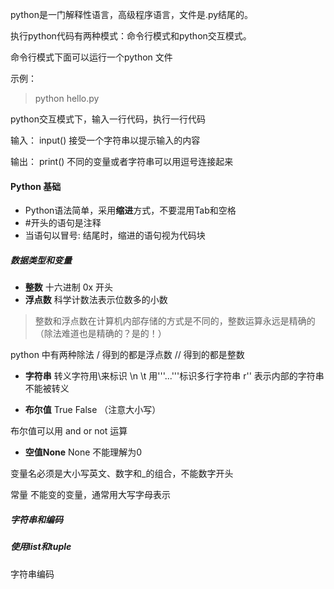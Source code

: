 python是一门解释性语言，高级程序语言，文件是.py结尾的。



执行python代码有两种模式：命令行模式和python交互模式。

命令行模式下面可以运行一个python 文件

示例：

> python hello.py

python交互模式下，输入一行代码，执行一行代码

输入： input()  接受一个字符串以提示输入的内容

输出： print()   不同的变量或者字符串可以用逗号连接起来

#### Python 基础

- Python语法简单，采用**缩进**方式，不要混用Tab和空格
- #开头的语句是注释
- 当语句以冒号: 结尾时，缩进的语句视为代码块

##### 数据类型和变量
- **整数**  十六进制 0x 开头
- **浮点数** 科学计数法表示位数多的小数

>整数和浮点数在计算机内部存储的方式是不同的，整数运算永远是精确的（除法难道也是精确的？是的！）

python 中有两种除法
/  得到的都是浮点数
// 得到的都是整数

- **字符串**
转义字符用\来标识  \n \t 
用'''...'''标识多行字符串
r''  表示内部的字符串不能被转义

- **布尔值** True False
（注意大小写）

布尔值可以用 and or not 运算
- **空值None**
None 不能理解为0 

变量名必须是大小写英文、数字和_的组合，不能数字开头

常量 不能变的变量，通常用大写字母表示



##### 字符串和编码
##### 使用list和tuple


字符串编码
